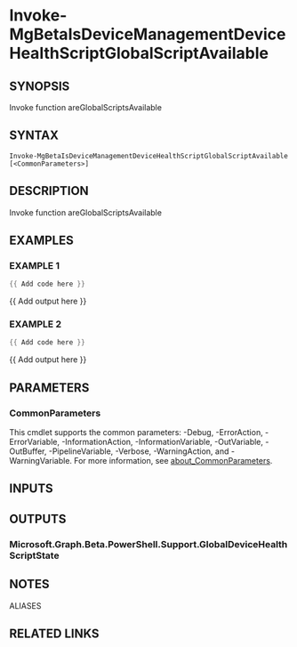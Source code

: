 ﻿---
external help file: Microsoft.Graph.Beta.DeviceManagement.Functions-help.xml
Module Name: Microsoft.Graph.Beta.DeviceManagement.Functions
online version: https://learn.microsoft.com/powershell/module/microsoft.graph.beta.devicemanagement.functions/invoke-mgbetaisdevicemanagementdevicehealthscriptglobalscriptavailable
schema: 2.0.0
---

# Invoke-MgBetaIsDeviceManagementDeviceHealthScriptGlobalScriptAvailable

## SYNOPSIS
Invoke function areGlobalScriptsAvailable

## SYNTAX

```
Invoke-MgBetaIsDeviceManagementDeviceHealthScriptGlobalScriptAvailable [<CommonParameters>]
```

## DESCRIPTION
Invoke function areGlobalScriptsAvailable

## EXAMPLES

### EXAMPLE 1
```powershell
{{ Add code here }}
```

{{ Add output here }}

### EXAMPLE 2
```powershell
{{ Add code here }}
```

{{ Add output here }}

## PARAMETERS

### CommonParameters
This cmdlet supports the common parameters: -Debug, -ErrorAction, -ErrorVariable, -InformationAction, -InformationVariable, -OutVariable, -OutBuffer, -PipelineVariable, -Verbose, -WarningAction, and -WarningVariable. For more information, see [about_CommonParameters](http://go.microsoft.com/fwlink/?LinkID=113216).

## INPUTS

## OUTPUTS

### Microsoft.Graph.Beta.PowerShell.Support.GlobalDeviceHealthScriptState
## NOTES

ALIASES

## RELATED LINKS

